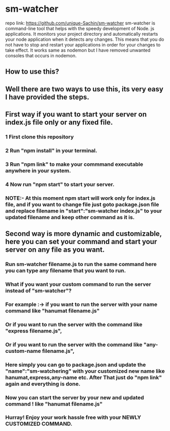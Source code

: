 # sm-watcher
repo link: https://github.com/unique-Sachin/sm-watcher
sm-watcher is  command-line tool that helps with the speedy development of Node. js applications. 
It monitors your project directory and automatically restarts your node application when it detects any changes. 
This means that you do not have to stop and restart your applications in order for your changes to take effect.
It works same as nodemon but I have removed unwanted consoles that occurs in nodemon.

## How to use this?
## Well there are two ways to use this, its very easy I have provided the steps.

## First way if you want to start your server on index.js file only or any fixed file.
### 1 First clone this repository
### 2 Run "npm install" in your terminal.
### 3 Run "npm link" to make your commmand executable anywhere in your system.
### 4 Now run "npm start" to start your server.

### NOTE:- At this moment npm start will work only for index.js file, and if you want to change file just goto package.json file and replace filename in "start":"sm-watcher index.js" to your updated filename and keep other command as it is.


## Second way is more dynamic and customizable, here you can set your command and start your server on any file as you want.

### Run sm-watcher filename.js to run the same command here you can type any filename that you want to run.

### What if you want your custom command to run the server instead of "sm-watcher"?
### For example :-> if you want to run the server with your name command like "hanumat filename.js"
### Or if you want to run the server with the command like "express filename.js",
### Or if you want to run the server with the command like "any-custom-name filename.js",
### Here simply you can go to package.json and update the "name":"sm-watchering" with your customized new name like hanumat,express,any-name etc. After That just do "npm link" again and everything is done.
### Now you can start the server by your new and updated command ! like "hanumat filename.js"
### Hurray! Enjoy your work hassle free with your NEWLY CUSTOMIZED COMMAND.




